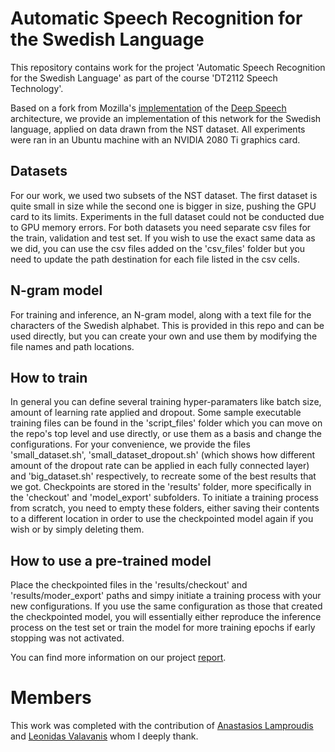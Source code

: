 # Automatic Speech Recognition for the Swedish Language

This repository contains work for the project 'Automatic Speech Recognition for the Swedish Language' as part of the course 'DT2112 Speech Technology'.  
  
Based on a fork from Mozilla's [implementation](https://github.com/mozilla/DeepSpeech) of the [Deep Speech](https://arxiv.org/abs/1412.5567) architecture, we provide an implementation of this network for the Swedish language, applied on data drawn from the NST dataset. All experiments were ran in an Ubuntu machine with an NVIDIA 2080 Ti graphics card.

## Datasets

For our work, we used two subsets of the NST dataset. The first dataset is quite small in size while the second one is bigger in size, pushing the GPU card to its limits. Experiments in the full dataset could not be conducted due to GPU memory errors. For both datasets you need separate csv files for the train, validation and test set. If you wish to use the exact same data as we did, you can use the csv files added on the 'csv_files' folder but you need to update the path destination for each file listed in the csv cells. 

## N-gram model

For training and inference, an N-gram model, along with a text file for the characters of the Swedish alphabet. This is provided in this repo and can be used directly, but you can create your own and use them by modifying the file names and path locations. 

## How to train

In general you can define several training hyper-paramaters like batch size, amount of learning rate applied and dropout. Some sample executable training files can be found in the 'script_files' folder which you can move on the repo's top level and use directly, or use them as a basis and change the configurations. For your convenience, we provide the files 'small_dataset.sh', 'small_dataset_dropout.sh' (which shows how different amount of the dropout rate can be applied in each fully connected layer) and 'big_dataset.sh' respectively, to recreate some of the best results that we got. Checkpoints are stored in the 'results' folder, more specifically in the 'checkout' and 'model_export' subfolders. To initiate a training process from scratch, you need to empty these folders, either saving their contents to a different location in order to use the checkpointed model again if you wish or by simply deleting them.

## How to use a pre-trained model

Place the checkpointed files in the 'results/checkout' and 'results/moder_export' paths and simpy initiate a training process with your new configurations. If you use the same configuration as those that created the checkpointed model, you will essentially either reproduce the inference process on the test set or train the model for more training epochs if early stopping was not activated.  

You can find more information on our project [report](https://github.com/AlexandrosFerles/DeepSpeech/blob/master/report/Automatic_Speech_Recognition_of_the_Swedish_Language_Project_Report.pdf).

# Μembers 

This work was completed with the contribution of [Anastasios Lamproudis](https://github.com/TLampr) and [Leonidas Valavanis](https://github.com/valavanisleonidas) whom I deeply thank. 
